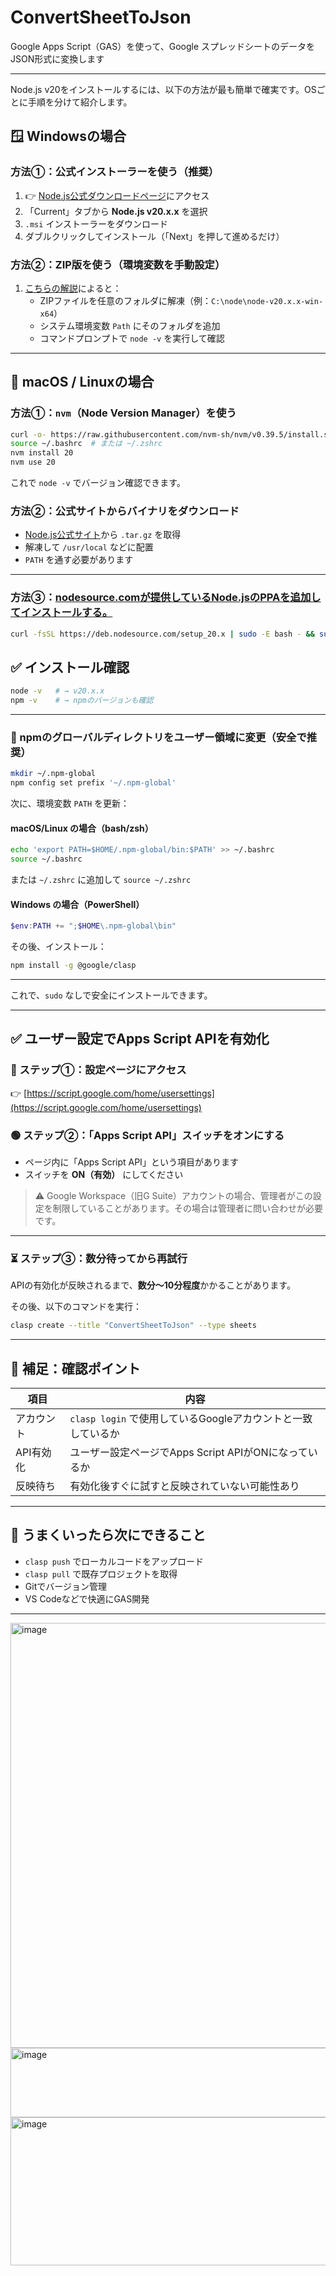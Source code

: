 # ConvertSheetToJson

Google Apps Script（GAS）を使って、Google スプレッドシートのデータをJSON形式に変換します

---

Node.js v20をインストールするには、以下の方法が最も簡単で確実です。OSごとに手順を分けて紹介します。


## 🪟 Windowsの場合

### 方法①：公式インストーラーを使う（推奨）

1. 👉 [Node.js公式ダウンロードページ](https://nodejs.org/en/download)にアクセス
2. 「Current」タブから **Node.js v20.x.x** を選択
3. `.msi` インストーラーをダウンロード
4. ダブルクリックしてインストール（「Next」を押して進めるだけ）

### 方法②：ZIP版を使う（環境変数を手動設定）

1. [こちらの解説](https://www.flavor-of-life.com/entry/how_to_nodejs18_20_zip_install)によると：
   - ZIPファイルを任意のフォルダに解凍（例：`C:\node\node-v20.x.x-win-x64`）
   - システム環境変数 `Path` にそのフォルダを追加
   - コマンドプロンプトで `node -v` を実行して確認

---

## 🐧 macOS / Linuxの場合

### 方法①：`nvm`（Node Version Manager）を使う

```bash
curl -o- https://raw.githubusercontent.com/nvm-sh/nvm/v0.39.5/install.sh | bash
source ~/.bashrc  # または ~/.zshrc
nvm install 20
nvm use 20
```

これで `node -v` でバージョン確認できます。

### 方法②：公式サイトからバイナリをダウンロード

- [Node.js公式サイト](https://nodejs.org/en/download)から `.tar.gz` を取得
- 解凍して `/usr/local` などに配置
- `PATH` を通す必要があります

---

### 方法③：[nodesource.comが提供しているNode.jsのPPAを追加してインストールする。 ](https://redj.hatenablog.com/entry/2024/02/20/011007)

```bash
curl -fsSL https://deb.nodesource.com/setup_20.x | sudo -E bash - && sudo apt-get install -y nodejs
```

## ✅ インストール確認

```bash
node -v   # → v20.x.x
npm -v    # → npmのバージョンも確認
```

---


### 🥈 npmのグローバルディレクトリをユーザー領域に変更（安全で推奨）

```bash
mkdir ~/.npm-global
npm config set prefix '~/.npm-global'
```

次に、環境変数 `PATH` を更新：

#### macOS/Linux の場合（bash/zsh）

```bash
echo 'export PATH=$HOME/.npm-global/bin:$PATH' >> ~/.bashrc
source ~/.bashrc
```

または `~/.zshrc` に追加して `source ~/.zshrc`

#### Windows の場合（PowerShell）

```powershell
$env:PATH += ";$HOME\.npm-global\bin"
```

その後、インストール：

```bash
npm install -g @google/clasp
```

---


これで、`sudo` なしで安全にインストールできます。

---



## ✅ ユーザー設定でApps Script APIを有効化

### 🔧 ステップ①：設定ページにアクセス

👉 [https://script.google.com/home/usersettings](https://script.google.com/home/usersettings)

### 🟢 ステップ②：「Apps Script API」スイッチをオンにする

- ページ内に「Apps Script API」という項目があります
- スイッチを **ON（有効）** にしてください

> ⚠️ Google Workspace（旧G Suite）アカウントの場合、管理者がこの設定を制限していることがあります。その場合は管理者に問い合わせが必要です。

---

### ⏳ ステップ③：数分待ってから再試行

APIの有効化が反映されるまで、**数分〜10分程度**かかることがあります。

その後、以下のコマンドを実行：

```bash
clasp create --title "ConvertSheetToJson" --type sheets
```

---

## 🧭 補足：確認ポイント

| 項目 | 内容 |
|------|------|
| アカウント | `clasp login` で使用しているGoogleアカウントと一致しているか |
| API有効化 | ユーザー設定ページでApps Script APIがONになっているか |
| 反映待ち | 有効化後すぐに試すと反映されていない可能性あり |

---

## 🎯 うまくいったら次にできること

- `clasp push` でローカルコードをアップロード
- `clasp pull` で既存プロジェクトを取得
- Gitでバージョン管理
- VS Codeなどで快適にGAS開発

---

<img width="831" height="680" alt="image" src="https://github.com/user-attachments/assets/f28936e9-1055-4a51-a2af-19afb351e501" />

<img width="655" height="111" alt="image" src="https://github.com/user-attachments/assets/4aad9c4c-fe22-4dd1-89fc-bdf5559d84d2" />

<img width="596" height="237" alt="image" src="https://github.com/user-attachments/assets/d1adc949-5fc7-434c-957e-b170f706f7f4" />

